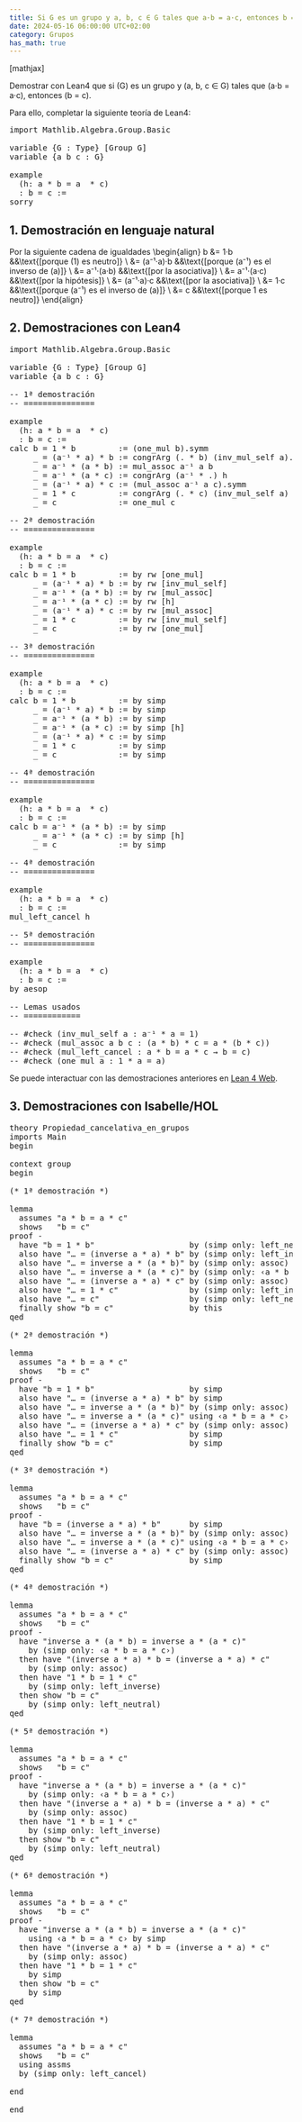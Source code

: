 ```yaml
---
title: Si G es un grupo y a, b, c ∈ G tales que a·b = a·c, entonces b = c
date: 2024-05-16 06:00:00 UTC+02:00
category: Grupos
has_math: true
---
```


[mathjax]

Demostrar con Lean4 que si \(G\) es un grupo y \(a, b, c ∈ G\) tales que \(a·b = a·c\), entonces \(b = c\).

Para ello, completar la siguiente teoría de Lean4:

<pre lang="lean">
import Mathlib.Algebra.Group.Basic

variable {G : Type} [Group G]
variable {a b c : G}

example
  (h: a * b = a  * c)
  : b = c :=
sorry
</pre>
<!--more-->

<h2>1. Demostración en lenguaje natural</h2>

Por la siguiente cadena de igualdades
\begin{align}
   b &= 1·b          &&\text{[porque \(1\) es neutro]} \\
     &= (a⁻¹·a)·b    &&\text{[porque \(a⁻¹\) es el inverso de \(a\)]} \\
     &= a⁻¹·(a·b)    &&\text{[por la asociativa]} \\
     &= a⁻¹·(a·c)    &&\text{[por la hipótesis]} \\
     &= (a⁻¹·a)·c    &&\text{[por la asociativa]} \\
     &= 1·c          &&\text{[porque \(a⁻¹\) es el inverso de \(a\)]} \\
     &= c            &&\text{[porque 1 es neutro]}
\end{align}

<h2>2. Demostraciones con Lean4</h2>

<pre lang="lean">
import Mathlib.Algebra.Group.Basic

variable {G : Type} [Group G]
variable {a b c : G}

-- 1ª demostración
-- ===============

example
  (h: a * b = a  * c)
  : b = c :=
calc b = 1 * b         := (one_mul b).symm
     _ = (a⁻¹ * a) * b := congrArg (. * b) (inv_mul_self a).symm
     _ = a⁻¹ * (a * b) := mul_assoc a⁻¹ a b
     _ = a⁻¹ * (a * c) := congrArg (a⁻¹ * .) h
     _ = (a⁻¹ * a) * c := (mul_assoc a⁻¹ a c).symm
     _ = 1 * c         := congrArg (. * c) (inv_mul_self a)
     _ = c             := one_mul c

-- 2ª demostración
-- ===============

example
  (h: a * b = a  * c)
  : b = c :=
calc b = 1 * b         := by rw [one_mul]
     _ = (a⁻¹ * a) * b := by rw [inv_mul_self]
     _ = a⁻¹ * (a * b) := by rw [mul_assoc]
     _ = a⁻¹ * (a * c) := by rw [h]
     _ = (a⁻¹ * a) * c := by rw [mul_assoc]
     _ = 1 * c         := by rw [inv_mul_self]
     _ = c             := by rw [one_mul]

-- 3ª demostración
-- ===============

example
  (h: a * b = a  * c)
  : b = c :=
calc b = 1 * b         := by simp
     _ = (a⁻¹ * a) * b := by simp
     _ = a⁻¹ * (a * b) := by simp
     _ = a⁻¹ * (a * c) := by simp [h]
     _ = (a⁻¹ * a) * c := by simp
     _ = 1 * c         := by simp
     _ = c             := by simp

-- 4ª demostración
-- ===============

example
  (h: a * b = a  * c)
  : b = c :=
calc b = a⁻¹ * (a * b) := by simp
     _ = a⁻¹ * (a * c) := by simp [h]
     _ = c             := by simp

-- 4ª demostración
-- ===============

example
  (h: a * b = a  * c)
  : b = c :=
mul_left_cancel h

-- 5ª demostración
-- ===============

example
  (h: a * b = a  * c)
  : b = c :=
by aesop

-- Lemas usados
-- ============

-- #check (inv_mul_self a : a⁻¹ * a = 1)
-- #check (mul_assoc a b c : (a * b) * c = a * (b * c))
-- #check (mul_left_cancel : a * b = a * c → b = c)
-- #check (one_mul a : 1 * a = a)
</pre>

Se puede interactuar con las demostraciones anteriores en [Lean 4 Web](https://live.lean-lang.org/#url=https://raw.githubusercontent.com/jaalonso/Calculemus2/main/src/Propiedad_cancelativa_en_grupos.lean).

<h2>3. Demostraciones con Isabelle/HOL</h2>

<pre lang="isar">
theory Propiedad_cancelativa_en_grupos
imports Main
begin

context group
begin

(* 1ª demostración *)

lemma
  assumes "a * b = a * c"
  shows   "b = c"
proof -
  have "b = 1 * b"                    by (simp only: left_neutral)
  also have "… = (inverse a * a) * b" by (simp only: left_inverse)
  also have "… = inverse a * (a * b)" by (simp only: assoc)
  also have "… = inverse a * (a * c)" by (simp only: ‹a * b = a * c›)
  also have "… = (inverse a * a) * c" by (simp only: assoc)
  also have "… = 1 * c"               by (simp only: left_inverse)
  also have "… = c"                   by (simp only: left_neutral)
  finally show "b = c"                by this
qed

(* 2ª demostración *)

lemma
  assumes "a * b = a * c"
  shows   "b = c"
proof -
  have "b = 1 * b"                    by simp
  also have "… = (inverse a * a) * b" by simp
  also have "… = inverse a * (a * b)" by (simp only: assoc)
  also have "… = inverse a * (a * c)" using ‹a * b = a * c› by simp
  also have "… = (inverse a * a) * c" by (simp only: assoc)
  also have "… = 1 * c"               by simp
  finally show "b = c"                by simp
qed

(* 3ª demostración *)

lemma
  assumes "a * b = a * c"
  shows   "b = c"
proof -
  have "b = (inverse a * a) * b"      by simp
  also have "… = inverse a * (a * b)" by (simp only: assoc)
  also have "… = inverse a * (a * c)" using ‹a * b = a * c› by simp
  also have "… = (inverse a * a) * c" by (simp only: assoc)
  finally show "b = c"                by simp
qed

(* 4ª demostración *)

lemma
  assumes "a * b = a * c"
  shows   "b = c"
proof -
  have "inverse a * (a * b) = inverse a * (a * c)"
    by (simp only: ‹a * b = a * c›)
  then have "(inverse a * a) * b = (inverse a * a) * c"
    by (simp only: assoc)
  then have "1 * b = 1 * c"
    by (simp only: left_inverse)
  then show "b = c"
    by (simp only: left_neutral)
qed

(* 5ª demostración *)

lemma
  assumes "a * b = a * c"
  shows   "b = c"
proof -
  have "inverse a * (a * b) = inverse a * (a * c)"
    by (simp only: ‹a * b = a * c›)
  then have "(inverse a * a) * b = (inverse a * a) * c"
    by (simp only: assoc)
  then have "1 * b = 1 * c"
    by (simp only: left_inverse)
  then show "b = c"
    by (simp only: left_neutral)
qed

(* 6ª demostración *)

lemma
  assumes "a * b = a * c"
  shows   "b = c"
proof -
  have "inverse a * (a * b) = inverse a * (a * c)"
    using ‹a * b = a * c› by simp
  then have "(inverse a * a) * b = (inverse a * a) * c"
    by (simp only: assoc)
  then have "1 * b = 1 * c"
    by simp
  then show "b = c"
    by simp
qed

(* 7ª demostración *)

lemma
  assumes "a * b = a * c"
  shows   "b = c"
  using assms
  by (simp only: left_cancel)

end

end
</pre>
